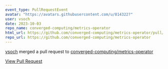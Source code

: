 ```yaml
---
event_type: PullRequestEvent
avatar: "https://avatars.githubusercontent.com/u/814322?"
user: vsoch
date: 2023-10-03
repo_name: converged-computing/metrics-operator
html_url: https://github.com/converged-computing/metrics-operator/pull/69
repo_url: https://github.com/converged-computing/metrics-operator
---
```


<a href='https://github.com/vsoch' target='_blank'>vsoch</a> merged a pull request to <a href='https://github.com/converged-computing/metrics-operator' target='_blank'>converged-computing/metrics-operator</a>

<a href='https://github.com/converged-computing/metrics-operator/pull/69' target='_blank'>View Pull Request</a>